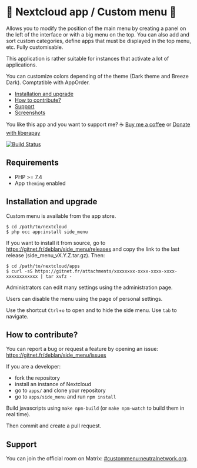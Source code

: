 🤙 Nextcloud app / Custom menu 🎨
===============================

Allows you to modify the position of the main menu by creating a panel on the left of the interface or with a big menu on the top.
You can also add and sort custom categories, define apps that must be displayed in the top menu, etc. Fully customisable.

This application is rather suitable for instances that activate a lot of applications.

You can customize colors depending of the theme (Dark theme and Breeze Dark). Comptatible with AppOrder.

* [Installation and upgrade](#installation-and-upgrade)
* [How to contribute?](#how-to-contribute)
* [Support](#support)
* [Screenshots](https://gitnet.fr/deblan/side_menu/src/branch/master/screenshots/)

You like this app and you want to support me? ☕ [Buy me a coffee](https://www.buymeacoffee.com/deblan) or [Donate with liberapay](https://liberapay.com/deblan)

[![Build Status](https://ci.gitnet.fr/api/badges/deblan/side_menu/status.svg)](https://ci.gitnet.fr/deblan/side_menu)

Requirements
------------

* PHP >= 7.4
* App `theming` enabled

Installation and upgrade
------------------------

Custom menu is available from the app store.

```
$ cd /path/to/nextcloud
$ php occ app:install side_menu
```

If you want to install it from source, go to https://gitnet.fr/deblan/side_menu/releases and copy the link to the last release (side_menu_vX.Y.Z.tar.gz). Then:

```
$ cd /path/to/nextcloud/apps
$ curl -sS https://gitnet.fr/attachments/xxxxxxxx-xxxx-xxxx-xxxx-xxxxxxxxxxxx | tar xvfz -
```

Administrators can edit many settings using the administration page.

Users can disable the menu using the page of personal settings.

Use the shortcut `Ctrl`+`o` to open and to hide the side menu. Use `tab` to navigate.

How to contribute?
------------------

You can report a bug or request a feature by opening an issue: https://gitnet.fr/deblan/side_menu/issues

If you are a developer:

* fork the repository
* install an instance of Nextcloud
* go to `apps/` and clone your repository
* go to `apps/side_menu` and run `npm install`

Build javascripts using `make npm-build` (or `make npm-watch` to build them in real time).

Then commit and create a pull request.

Support
-------

You can join the official room on Matrix: [#custommenu:neutralnetwork.org](https://matrix.to/#/#custommenu:neutralnetwork.org).
